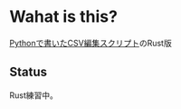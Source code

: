 # Wahat is this? #

[Pythonで書いたCSV編集スクリプト](https://github.com/ShinNakamura/csv_convert_job)のRust版


## Status ##

Rust練習中。
